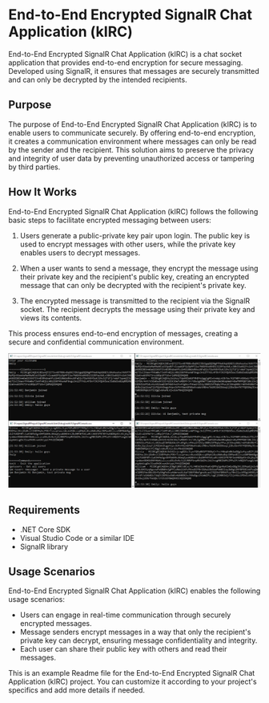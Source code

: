 # End-to-End Encrypted SignalR Chat Application (kIRC)

End-to-End Encrypted  SignalR Chat Application (kIRC) is a chat socket application that provides end-to-end encryption for secure messaging. Developed using SignalR, it ensures that messages are securely transmitted and can only be decrypted by the intended recipients.

## Purpose

The purpose of End-to-End Encrypted  SignalR Chat Application (kIRC) is to enable users to communicate securely. By offering end-to-end encryption, it creates a communication environment where messages can only be read by the sender and the recipient. This solution aims to preserve the privacy and integrity of user data by preventing unauthorized access or tampering by third parties.

## How It Works

End-to-End Encrypted  SignalR Chat Application (kIRC) follows the following basic steps to facilitate encrypted messaging between users:

1. Users generate a public-private key pair upon login. The public key is used to encrypt messages with other users, while the private key enables users to decrypt messages.

2. When a user wants to send a message, they encrypt the message using their private key and the recipient's public key, creating an encrypted message that can only be decrypted with the recipient's private key.

3. The encrypted message is transmitted to the recipient via the SignalR socket. The recipient decrypts the message using their private key and views its contents.

This process ensures end-to-end encryption of messages, creating a secure and confidential communication environment.

<img src="images/screenshot.png" />


## Requirements

- .NET Core SDK
- Visual Studio Code or a similar IDE
- SignalR library

## Usage Scenarios

End-to-End Encrypted  SignalR Chat Application (kIRC) enables the following usage scenarios:

- Users can engage in real-time communication through securely encrypted messages.
- Message senders encrypt messages in a way that only the recipient's private key can decrypt, ensuring message confidentiality and integrity.
- Each user can share their public key with others and read their messages.



This is an example Readme file for the End-to-End Encrypted SignalR Chat Application (kIRC) project. You can customize it according to your project's specifics and add more details if needed.

